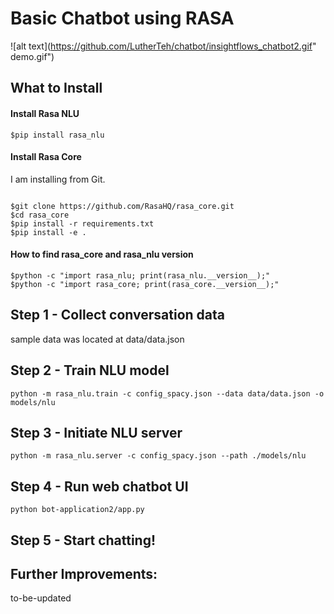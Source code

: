 # Basic Chatbot using RASA


![alt text](https://github.com/LutherTeh/chatbot/insightflows_chatbot2.gif" demo.gif")


## What to Install

#### Install Rasa NLU

`$pip install rasa_nlu`

#### Install Rasa Core

I am installing from Git.

```

$git clone https://github.com/RasaHQ/rasa_core.git
$cd rasa_core
$pip install -r requirements.txt
$pip install -e .
```


#### How to find rasa_core and rasa_nlu version

```
$python -c "import rasa_nlu; print(rasa_nlu.__version__);"
$python -c "import rasa_core; print(rasa_core.__version__);"
```


## Step 1 - Collect conversation data 

sample data was located at data/data.json


## Step 2 - Train NLU model

```
python -m rasa_nlu.train -c config_spacy.json --data data/data.json -o models/nlu
```


## Step 3 - Initiate NLU server 

```
python -m rasa_nlu.server -c config_spacy.json --path ./models/nlu
```

## Step 4 - Run web chatbot UI 

```
python bot-application2/app.py
```


## Step 5 - Start chatting!





## Further Improvements:

to-be-updated